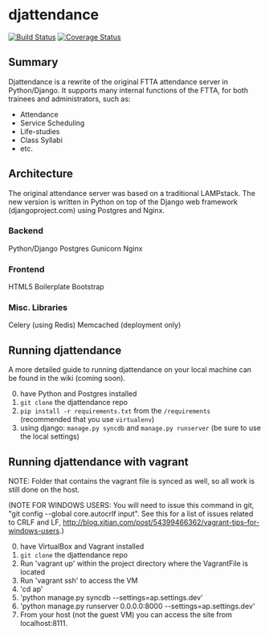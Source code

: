 # djattendance

[![Build Status](https://travis-ci.org/attendanceproject/djattendance.svg?branch=dev)](https://travis-ci.org/attendanceproject/djattendance) [![Coverage Status](https://coveralls.io/repos/attendanceproject/djattendance/badge.png?branch=dev)](https://coveralls.io/r/attendanceproject/djattendance?branch=dev)

## Summary
Djattendance is a rewrite of the original FTTA attendance server in Python/Django. It supports many internal functions of the FTTA, for both trainees and administrators, such as:
* Attendance
* Service Scheduling
* Life-studies
* Class Syllabi
* etc.

## Architecture
The original attendance server was based on a traditional LAMPstack. The new version is written in Python on top of the Django web framework (djangoproject.com) using Postgres and Nginx.

### Backend
Python/Django
Postgres
Gunicorn
Nginx

### Frontend
HTML5 Boilerplate
Bootstrap

### Misc. Libraries
Celery (using Redis)
Memcached (deployment only)


## Running djattendance
A more detailed guide to running djattendance on your local machine can be found in the wiki (coming soon).

0. have Python and Postgres installed
1. `git clone` the djattendance repo
2. `pip install -r requirements.txt` from the `/requirements` (recommended that you use `virtualenv`)
3. using django: `manage.py syncdb` and `manage.py runserver` (be sure to use the local settings)


## Running djattendance with vagrant
NOTE: Folder that contains the vagrant file is synced as well, so all work is still done on the host.

(NOTE FOR WINDOWS USERS: You will need to issue this command in git, "git config --global core.autocrlf input". See this for a list of issues related to CRLF and LF, http://blog.xjtian.com/post/54399466362/vagrant-tips-for-windows-users.)

0. have VirtualBox and Vagrant installed
1. `git clone` the djattendance repo
2. Run 'vagrant up' within the project directory where the VagrantFile is located
3. Run 'vagrant ssh' to access the VM
4. 'cd ap'
5. 'python manage.py syncdb --settings=ap.settings.dev'
6. 'python manage.py runserver 0.0.0.0:8000 --settings=ap.settings.dev'
7. From your host (not the guest VM) you can access the site from localhost:8111. 
